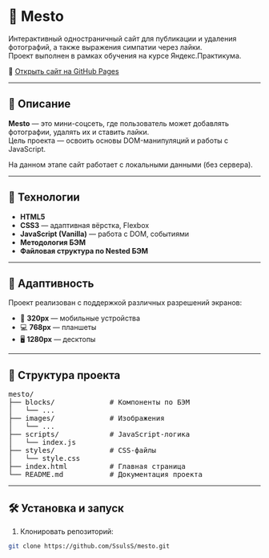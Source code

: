 # 📸 Mesto

Интерактивный одностраничный сайт для публикации и удаления фотографий, а также выражения симпатии через лайки.  
Проект выполнен в рамках обучения на курсе Яндекс.Практикума.

<!-- Замените ссылку, если есть GitHub Pages -->
🔗 [Открыть сайт на GitHub Pages](https://ssulss.github.io/mesto/)

---

## 📖 Описание

**Mesto** — это мини-соцсеть, где пользователь может добавлять фотографии, удалять их и ставить лайки.  
Цель проекта — освоить основы DOM-манипуляций и работы с JavaScript.

На данном этапе сайт работает с локальными данными (без сервера).

---

## 🔧 Технологии

- **HTML5**  
- **CSS3** — адаптивная вёрстка, Flexbox  
- **JavaScript (Vanilla)** — работа с DOM, событиями  
- **Методология БЭМ**  
- **Файловая структура по Nested БЭМ**

---

## 📱 Адаптивность

Проект реализован с поддержкой различных разрешений экранов:

- 📱 **320px** — мобильные устройства  
- 💻 **768px** — планшеты  
- 🖥 **1280px** — десктопы

---

## 📁 Структура проекта

<pre>
mesto/
├── blocks/             # Компоненты по БЭМ
│   └── ...
├── images/             # Изображения
│   └── ...
├── scripts/            # JavaScript-логика
│   └── index.js
├── styles/             # CSS-файлы
│   └── style.css
├── index.html          # Главная страница
└── README.md           # Документация проекта
</pre>

---

## 🛠 Установка и запуск

1. Клонировать репозиторий:
```bash
git clone https://github.com/SsulsS/mesto.git

